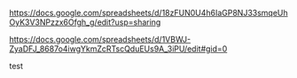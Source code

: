https://docs.google.com/spreadsheets/d/18zFUN0U4h6IaGP8NJ33smqeUhOyK3V3NPzzx6Ofgh_g/edit?usp=sharing

https://docs.google.com/spreadsheets/d/1VBWJ-ZyaDFJ_8687o4iwgYkmZcRTscQduEUs9A_3iPU/edit#gid=0

test